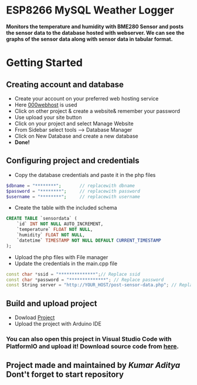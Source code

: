 # **ESP8266 MySQL Weather Logger**

**Monitors the temperature and humidity with BME280 Sensor and posts the sensor data to the database hosted with webserver. We can see the graphs of the sensor data along with sensor data in tabular format.**


# Getting Started
## Creating account and database
-    Create your account on your preferred web hosting service
-    Here [000webhost](https://www.000webhost.com/) is used
-    Click on other project & create a website& remember your password
-    Use upload your site button
-    Click on your project and select Manage Website
-    From Sidebar select tools --> Database Manager 
-    Click on New Database and create a new database
-    **Done!**

## Configuring project and credentials
-    Copy the database credentials and paste it in the php files
```php
$dbname = "********";       // replacewith dbname
$password = "********";     // replacewith password
$username = "********";     // replacewith username
```
-    Create the table with the included schema
```sql
CREATE TABLE `sensordata` (
    `id` INT NOT NULL AUTO_INCREMENT,
    `temperature` FLOAT NOT NULL,
    `humidity` FLOAT NOT NULL,
    `datetime` TIMESTAMP NOT NULL DEFAULT CURRENT_TIMESTAMP
);
```
-    Upload the php files with File manager
-    Update the credentials in the main.cpp file
```cpp
const char *ssid = "**************";// Replace ssid
const char *password = "**************"; // Replace password
const String server = "http://YOUR_HOST/post-sensor-data.php"; // Replace url
```
## Build and upload project
-    Dowload [Project](https://github.com/rahuladitya303/ESP8266-MySQL-Weather-Logger.git)
-    Upload the project with Arduino IDE  
### **You can also open this project in Visual Studio Code with PlatformIO and upload it! Download source code from [here](https://github.com/rahuladitya303/ESP8266-MySQL-Weather-Logger.git).**

## Project made and maintained by *Kumar Aditya* Dont't forget to start repository